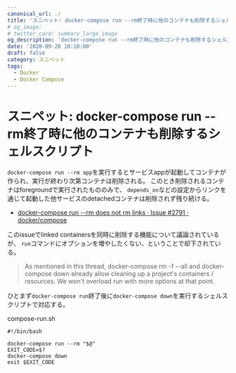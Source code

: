 ```yaml
---
canonical_url: ./
title: 'スニペット: docker-compose run --rm終了時に他のコンテナも削除するシェルスクリプト'
# og_image:
# twitter_card: summary_large_image
og_description: 'docker-compose run --rm終了時に他のコンテナも削除するシェルスクリプト'
date: '2020-09-28 10:10:00'
draft: false
category: スニペット
tags:
  - Docker
  - Docker Compose
---
```

# スニペット: docker-compose run --rm終了時に他のコンテナも削除するシェルスクリプト

`docker-compose run --rm app`を実行するとサービスappが起動してコンテナが作られ、実行が終わり次第コンテナは削除される。
このとき削除されるコンテナはforegroundで実行されたもののみで、
`depends_on`などの設定からリンクを通じて起動した他サービスのdetachedコンテナは削除されず残り続ける。

- [docker-compose run <container> --rm does not rm links · Issue #2791 · docker/compose](https://github.com/docker/compose/issues/2791 "docker-compose run <container> --rm does not rm links · Issue #2791 · docker/compose")

このissueでlinked containersを同時に削除する機能について議論されているが、
`run`コマンドにオプションを増やしたくない、ということで却下されている。

> As mentioned in this thread, docker-compose rm -f --all and docker-compose down already allow cleaning up a project's containers / resources. We won't overload run with more options at that point.

ひとまず`docker-compose run`終了後に`docker-compose down`を実行するシェルスクリプトで対応する。

compose-run.sh
```
#!/bin/bash

docker-compose run --rm "$@"
EXIT_CODE=$?
docker-compose down
exit $EXIT_CODE
```
